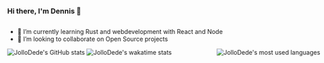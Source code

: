 ### Hi there, I'm Dennis 👋

## 
- 🌱 I’m currently learning Rust and webdevelopment with React and Node
- 👯 I’m looking to collaborate on Open Source projects

<!-- ![JolloDede's GitHub stats](https://github-readme-stats.vercel.app/api?username=JolloDede&theme=midnight-purple)
![JolloDede's wakatime stats](https://github-readme-stats.vercel.app/api/wakatime/?username=JolloDede&theme=midnight-purple)
![JolloDede's most used languages](https://github-readme-stats.vercel.app/api/top-langs/?username=JolloDede&hide_border=true&langs_count=8&theme=midnight-purple) -->

<div style="width: 800px;">
    <div style="display: inline-block; width: 60%;">
        <img alt="JolloDede's GitHub stats" src="https://github-readme-stats.vercel.app/api?username=JolloDede&theme=midnight-purple">
        <img alt="JolloDede's wakatime stats" src="https://github-readme-stats.vercel.app/api/wakatime/?username=JolloDede&theme=midnight-purple">
    </div>
    <img alt="JolloDede's most used languages" src="https://github-readme-stats.vercel.app/api/top-langs/?username=JolloDede&hide_border=true&langs_count=8&theme=midnight-purple">
</div>


<!--
**JolloDede/JolloDede** is a ✨ _special_ ✨ repository because its `README.md` (this file) appears on your GitHub profile.

Here are some ideas to get you started:

- 🔭 I’m currently working on ...
- 🌱 I’m currently learning ...
- 👯 I’m looking to collaborate on ...
- 🤔 I’m looking for help with ...
- 💬 Ask me about ...
- 📫 How to reach me: ...
- 😄 Pronouns: ...
- ⚡ Fun fact: ...
-->


